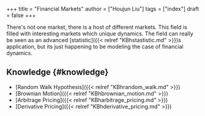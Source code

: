 +++
title = "Financial Markets"
author = ["Houjun Liu"]
tags = ["index"]
draft = false
+++

There's not one market, there is a host of different markets. This field is filled with interesting markets which unique dynamics. The field can really be seen as an advanced [statistic]({{< relref "KBhstastistic.md" >}})s application, but its just happening to be modeling the case of financial dynamics.


## Knowledge {#knowledge}

-   [Random Walk Hypothesis]({{< relref "KBhrandom_walk.md" >}})
-   [Brownian Motion]({{< relref "KBhbrownian_motion.md" >}})
-   [Arbitrage Pricing]({{< relref "KBharbitrage_pricing.md" >}})
-   [Derivative Pricing]({{< relref "KBhderivative_pricing.md" >}})